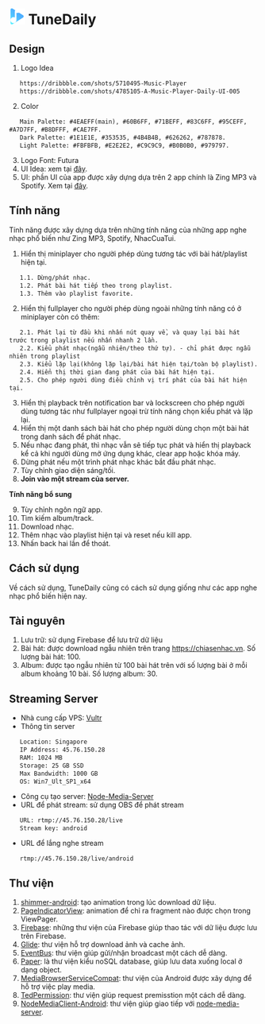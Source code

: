 # ![Image](https://github.com/albertkhang/TuneDaily/blob/develop/WorkInProgress/Logo/icon.png) TuneDaily

## Design ##
1. Logo Idea
```
   https://dribbble.com/shots/5710495-Music-Player
   https://dribbble.com/shots/4785105-A-Music-Player-Daily-UI-005
```
2. Color
```
   Main Palette: #4EAEFF(main), #60B6FF, #71BEFF, #83C6FF, #95CEFF, #A7D7FF, #B8DFFF, #CAE7FF.
   Dark Palette: #1E1E1E, #353535, #4B4B4B, #626262, #787878.
   Light Palette: #FBFBFB, #E2E2E2, #C9C9C9, #B0B0B0, #979797.
```
3. Logo Font: Futura
4. UI Idea: xem tại [đây](https://github.com/albertkhang/TuneDaily/tree/develop/WorkInProgress/Idea).
5. UI: phần UI của app được xây dựng dựa trên 2 app chính là Zing MP3 và Spotify. Xem tại [đây](https://github.com/albertkhang/TuneDaily/tree/develop/WorkInProgress/UI).

## Tính năng ##
Tính năng được xây dựng dựa trên những tính năng của những app nghe nhạc phổ biến như Zing MP3, Spotify, NhacCuaTui.
1. Hiển thị miniplayer cho người phép dùng tương tác với bài hát/playlist hiện tại.
```
   1.1. Dừng/phát nhạc.
   1.2. Phát bài hát tiếp theo trong playlist.
   1.3. Thêm vào playlist favorite.
```
2. Hiển thị fullplayer cho người phép dùng ngoài những tính năng có ở miniplayer còn có thêm:
```
   2.1. Phát lại từ đầu khi nhấn nút quay về, và quay lại bài hát trước trong playlist nếu nhấn nhanh 2 lần.
   2.2. Kiểu phát nhạc(ngẫu nhiên/theo thứ tự). - chỉ phát được ngẫu nhiên trong playlist
   2.3. Kiểu lặp lại(không lặp lại/bài hát hiện tại/toàn bộ playlist).
   2.4. Hiển thị thời gian đang phát của bài hát hiện tại.
   2.5. Cho phép người dùng điều chỉnh vị trí phát của bài hát hiện tại.
```
3. Hiển thị playback trên notification bar và lockscreen cho phép người dùng tương tác như fullplayer ngoại trừ tính năng chọn kiểu phát và lặp lại.
4. Hiển thị một danh sách bài hát cho phép người dùng chọn một bài hát trong danh sách để phát nhạc.
5. Nếu nhạc đang phát, thì nhạc vẫn sẽ tiếp tục phát và hiển thị playback kể cả khi người dùng mở ứng dụng khác, clear app hoặc khóa máy.
6. Dừng phát nếu một trình phát nhạc khác bắt đầu phát nhạc.
7. Tùy chỉnh giao diện sáng/tối.
8. **Join vào một stream của server.**

**Tính năng bổ sung**

9. Tùy chỉnh ngôn ngữ app.
10. Tìm kiếm album/track.
11. Download nhạc.
12. Thêm nhạc vào playlist hiện tại và reset nếu kill app.
13. Nhấn back hai lần để thoát.

## Cách sử dụng ##
Về cách sử dụng, TuneDaily cũng có cách sử dụng giống như các app nghe nhạc phổ biến hiện nay.

## Tài nguyên ##
1. Lưu trữ: sử dụng Firebase để lưu trữ dữ liệu
2. Bài hát: được download ngẫu nhiên trên trang https://chiasenhac.vn. Số lượng bài hát: 100.
3. Album: được tạo ngẫu nhiên từ 100 bài hát trên với số lượng bài ở mỗi album khoảng 10 bài. Số lượng album: 30.

## Streaming Server ##
* Nhà cung cấp VPS: [Vultr](https://www.vultr.com/)
* Thông tin server
```
   Location: Singapore
   IP Address: 45.76.150.28
   RAM: 1024 MB
   Storage: 25 GB SSD
   Max Bandwidth: 1000 GB
   OS: Win7_Ult_SP1_x64
```
* Công cụ tạo server: [Node-Media-Server](https://www.npmjs.com/package/node-media-server)
* URL để phát stream: sử dụng OBS để phát stream
```
   URL: rtmp://45.76.150.28/live
   Stream key: android
```
* URL để lắng nghe stream
```
   rtmp://45.76.150.28/live/android
```

## Thư viện ##
1. [shimmer-android](https://github.com/facebook/shimmer-android): tạo animation trong lúc download dữ liệu.
2. [PageIndicatorView](https://github.com/romandanylyk/PageIndicatorView): animation để chỉ ra fragment nào được chọn trong ViewPager.
3. [Firebase](https://firebase.google.com/docs/android/setup?authuser=0): những thư viện của Firebase giúp thao tác với dữ liệu được lưu trên Firebase.
4. [Glide](https://github.com/bumptech/glide): thư viện hỗ trợ download ảnh và cache ảnh.
5. [EventBus](https://github.com/greenrobot/EventBus): thư viện giúp gửi/nhận broadcast một cách dễ dàng.
6. [Paper](https://github.com/pilgr/Paper): là thư viện kiểu noSQL database, giúp lưu data xuống local ở dạng object.
7. [MediaBrowserServiceCompat](https://developer.android.com/guide/topics/media-apps/audio-app/building-an-audio-app): thư viện của Android được xây dựng để hỗ trợ việc play media.
8. [TedPermission](https://github.com/ParkSangGwon/TedPermission): thư viện giúp request premisstion một cách dễ dàng.
9. [NodeMediaClient-Android](https://github.com/NodeMedia/NodeMediaClient-Android): thư viện giúp giao tiếp với [node-media-server](https://www.npmjs.com/package/node-media-server).
